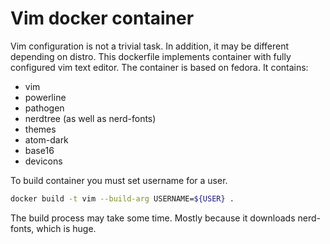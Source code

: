 # Vim docker container

Vim configuration is not a trivial task. In addition, it may be different depending on distro. This dockerfile implements container with fully configured vim text editor.
The container is based on fedora. It contains:

- vim
- powerline
- pathogen
- nerdtree (as well as nerd-fonts)
- themes
 - atom-dark
 - base16
- devicons

To build container you must set username for a user.

```bash
docker build -t vim --build-arg USERNAME=${USER} .
```

The build process may take some time. Mostly because it downloads nerd-fonts, which is huge.

